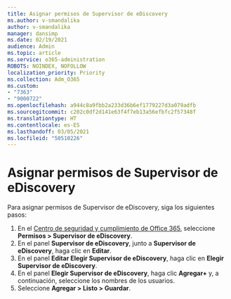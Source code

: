 ```yaml
---
title: Asignar permisos de Supervisor de eDiscovery
ms.author: v-smandalika
author: v-smandalika
manager: dansimp
ms.date: 02/19/2021
audience: Admin
ms.topic: article
ms.service: o365-administration
ROBOTS: NOINDEX, NOFOLLOW
localization_priority: Priority
ms.collection: Adm_O365
ms.custom:
- "7363"
- "9000722"
ms.openlocfilehash: a944c8a9fbb2a233d36b6ef1779227d3a079adfb
ms.sourcegitcommit: c202c0df2d141e63f4f7eb13a56efbfc2f57348f
ms.translationtype: HT
ms.contentlocale: es-ES
ms.lasthandoff: 03/05/2021
ms.locfileid: "50510226"
---
```

# <a name="assign-ediscovery-manager-permissions"></a>Asignar permisos de Supervisor de eDiscovery

Para asignar permisos de Supervisor de eDiscovery, siga los siguientes pasos:

1. En el [Centro de seguridad y cumplimiento de Office 365](https://sip.protection.office.com/), seleccione **Permisos > Supervisor de eDiscovery**.
2. En el panel **Supervisor de eDiscovery**, junto a **Supervisor de eDiscovery**, haga clic en **Editar**.
3. En el panel **Editar Elegir Supervisor de eDiscovery**, haga clic en **Elegir Supervisor de eDiscovery**.
4. En el panel **Elegir Supervisor de eDiscovery**, haga clic **Agregar+** y, a continuación, seleccione los nombres de los usuarios.
5. Seleccione **Agregar > Listo > Guardar**.